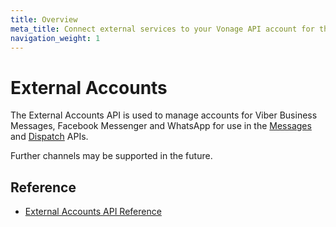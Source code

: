 ```yaml
---
title: Overview
meta_title: Connect external services to your Vonage API account for the Messages API
navigation_weight: 1
---
```


# External Accounts

The External Accounts API is used to manage accounts for Viber Business Messages, Facebook Messenger and WhatsApp for use in the [Messages](/messages/overview) and [Dispatch](/dispatch/overview) APIs.

Further channels may be supported in the future.

## Reference

* [External Accounts API Reference](/api/external-accounts)

